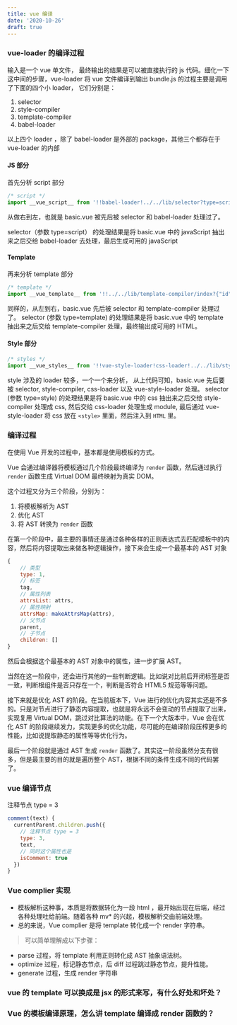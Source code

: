 ```yaml
---
title: vue 编译
date: '2020-10-26'
draft: true
---
```


### vue-loader 的编译过程

输入是一个 vue 单文件， 最终输出的结果是可以被直接执行的 js 代码。细化一下这中间的步骤，vue-loader 将 vue 文件编译到输出 bundle.js 的过程主要是调用了下面的四个小 loader， 它们分别是：

1. selector
2. style-compiler
3. template-compiler
4. babel-loader

以上四个 loader ，除了 babel-loader 是外部的 package，其他三个都存在于 vue-loader 的内部

#### JS 部分

首先分析 script 部分

```js
/* script */
import __vue_script__ from '!!babel-loader!../../lib/selector?type=script&index=0&bustCache!./basic.vue';
```

从做右到左，也就是 basic.vue 被先后被 selector 和 babel-loader 处理过了。

selector（参数 type=script） 的处理结果是将 basic.vue 中的 javaScript 抽出来之后交给 babel-loader 去处理，最后生成可用的 javaScript

#### Template

再来分析 template 部分

```js
/* template */
import __vue_template__ from '!!../../lib/template-compiler/index?{"id":"data-v-793be54c","hasScoped":false,"buble":{"transforms":{}}}!../../lib/selector?type=template&index=0&bustCache!./basic.vue';
```

同样的，从左到右，basic.vue 先后被 selector 和 template-compiler 处理过了。
selector (参数 type=template) 的处理结果是将 basic.vue 中的 template 抽出来之后交给 template-compiler 处理，最终输出成可用的 HTML。

#### Style 部分

```js
/* styles */
import __vue_styles__ from '!!vue-style-loader!css-loader!../../lib/style-compiler/index?{"vue":true,"id":"data-v-793be54c","scoped":false,"hasInlineConfig":false}!../../lib/selector?type=styles&index=0&bustCache!./basic.vue';
```

style 涉及的 loader 较多，一个一个来分析， 从上代码可知，basic.vue 先后要被 selector, style-compiler, css-loader 以及 vue-style-loader 处理。
selector (参数 type=style) 的处理结果是将 basic.vue 中的 css 抽出来之后交给 style-compiler 处理成 css, 然后交给 css-loader 处理生成 module, 最后通过 vue-style-loader 将 css 放在 `<style>` 里面，然后注入到 `HTML` 里。

### 编译过程

在使用 Vue 开发的过程中，基本都是使用模板的方式。

Vue 会通过编译器将模板通过几个阶段最终编译为 `render` 函数，然后通过执行 `render` 函数生成 Virtual DOM 最终映射为真实 DOM。

这个过程又分为三个阶段，分别为：

1. 将模板解析为 AST
2. 优化 AST
3. 将 AST 转换为 `render` 函数

在第一个阶段中，最主要的事情还是通过各种各样的正则表达式去匹配模板中的内容，然后将内容提取出来做各种逻辑操作，接下来会生成一个最基本的 AST 对象

```js
{
    // 类型
    type: 1,
    // 标签
    tag,
    // 属性列表
    attrsList: attrs,
    // 属性映射
    attrsMap: makeAttrsMap(attrs),
    // 父节点
    parent,
    // 子节点
    children: []
}
```

然后会根据这个最基本的 AST 对象中的属性，进一步扩展 AST。

当然在这一阶段中，还会进行其他的一些判断逻辑。比如说对比前后开闭标签是否一致，判断根组件是否只存在一个，判断是否符合 HTML5 规范等等问题。

接下来就是优化 AST 的阶段。在当前版本下，Vue 进行的优化内容其实还是不多的。只是对节点进行了静态内容提取，也就是将永远不会变动的节点提取了出来，实现复用 Virtual DOM，跳过对比算法的功能。在下一个大版本中，Vue 会在优化 AST 的阶段继续发力，实现更多的优化功能，尽可能的在编译阶段压榨更多的性能，比如说提取静态的属性等等优化行为。

最后一个阶段就是通过 AST 生成 `render` 函数了。其实这一阶段虽然分支有很多，但是最主要的目的就是遍历整个 AST，根据不同的条件生成不同的代码罢了。

### vue 编译节点

注释节点 type = 3

```js
comment(text) {
  currentParent.children.push({
    // 注释节点 type = 3
    type: 3,
    text,
    // 同时这个属性也是
    isComment: true
  })
}
```

### Vue complier 实现

- 模板解析这种事，本质是将数据转化为一段 html ，最开始出现在后端，经过各种处理吐给前端。随着各种 mv\* 的兴起，模板解析交由前端处理。
- 总的来说，Vue complier 是将 template 转化成一个 render 字符串。

> 可以简单理解成以下步骤：

- parse 过程，将 template 利用正则转化成 AST 抽象语法树。
- optimize 过程，标记静态节点，后 diff 过程跳过静态节点，提升性能。
- generate 过程，生成 render 字符串

### vue 的 template 可以换成是 jsx 的形式来写，有什么好处和坏处？

### Vue 的模板编译原理，怎么讲 template 编译成 render 函数的？
